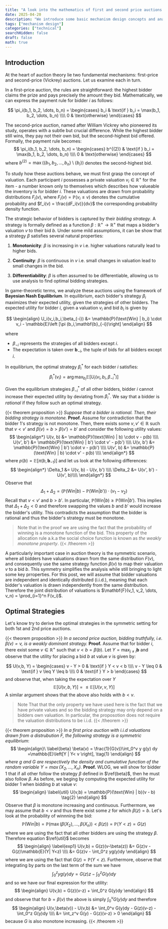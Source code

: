 ```yaml
---
title: "A look into the mathematics of first and second price auctions (Part I)"
date: 2025-04-20
description: "We introduce some basic mechanism design concepts and analyse 1st/2nd price auctions in the symmetric case."
tags: ["mechanism design"]
categories: ["technical"]
searchHidden: false  
draft: false
math: true
---
```

## Introduction

At the heart of auction theory lie two fundamental mechanisms: first-price and second-price (Vickrey) auctions. Let us examine each in turn.

In a first-price auction, the rules are straightforward: the highest bidder claims the prize and pays precisely the amount they bid. Mathematically, we can express the payment rule for bidder $i$  as follows:

$$
\pi_i(b_1, b_2, \dots, b_n) = \begin{cases}
    b_i & \text{if } b_i = \max(b_1, b_2, \dots, b_n) \\\\
    0 & \text{otherwise}
\end{cases}
$$ 



The second-price auction, named after William Vickrey who pioneered its study, operates with a subtle but crucial difference. While the highest bidder still wins, they pay not their own bid, but the second-highest bid offered. Formally, the payment rule becomes:
$$
\pi_i(b_1, b_2, \dots, b_n) = \begin{cases}
    b^{(2)}  & \text{if } b_i = \max(b_1, b_2, \dots, b_n) \\\\
    0 & \text{otherwise}
\end{cases}
$$
where $b^{(2)} = \max(\{b_1, b_2, \dots, b_n\} \setminus \{b_i\})$ denotes the second-highest bid.

To study how these auctions behave, we must first grasp the concept of valuation. Each participant $i$ possesses a private valuation $v_i \in \mathbb{R}^+$ for the item - a number known only to themselves which describes how valueable the inventory is for bidder $i$.  These valuations are drawn from probability distributions $F_i(v)$, where $F_i(v) = \mathbb{P}(v_i \leq v)$ denotes the cumulative probability and $f_i(v) = \frac{dF_i(v)}{dv}$ the corresponding probability density function.

The strategic behavior of bidders is captured by their *bidding strategy*. A strategy is formally defined as a function $\beta: \mathbb{R^+} \to \mathbb{R^+}$ that maps a bidder's valuation $v$ to their bid $b$. Under some mild assumptions, it can be show that a strategy  $\beta$  satisfies several natural properties:

1. **Monotonicity**: $\beta$ is increasing in $v$ i.e. higher valuations naturally lead to higher bids. 

2. **Continuity**: $\beta$ is continuous in $v$  i.e. small changes in valuation lead to small changes in the bid.

3. **Differentiability**: $\beta$ is often assumed to be differentiable, allowing us to use analysis to find optimal bidding strategies.

In game-theoretic terms, we analyze these auctions using the framework of **Bayesian Nash Equilibrium**. In equilibrium, each bidder's strategy $\beta_i$ maximizes their expected utility, given the strategies of other bidders. The expected utility for bidder $i$, given a valuation $v_i$ and bid $b_i$ is given by 

$$
\begin{align}
 U_i(v_i,b_i,\beta_{-i}) &= \mathbb{P}(\text{Win} | b_i) \cdot v_i - \mathbb{E}\left [\pi (b_i,\mathbf{b}_{-i})\right]
\end{align}
$$

where 
- $\beta_{-i}$ represents the strategies of all bidders except $i$.
- The expectation is taken over $\mathbf{b}_{-i}$, the tuple of bids for all bidders except $i$.

In equilibrium, the optimal strategy $\beta_i^{\ast}$ for each bidder $i$ satisfies:
$$
\beta_i^{\ast}(v_i) = \arg\max_{b_i} \mathbb{E}\left[U_i(v_i, b_i, \beta_{-i}^{\ast})\right]
$$

Given the equilibrium strategies $\beta_{-i}^{\ast}$ of all other bidders, bidder $i$ cannot increase their expected utility by deviating from $\beta_i^{\ast}$. We say that a bidder is *rational* if they follow such an optimal strategy.

{{< theorem proposition >}}
*Suppose that a bidder is rational. Then, their bidding strategy is monotone.*
**Proof.** Assume for contradiction that the bidder 1's  strategy is not monotone. Then, there exists some $v, v' \in \mathbb{R}$ such that $v < v'$ and $\beta(v)=b > \beta(v') = b'$ and consider the following utility values:
$$
\begin{align*}
U(v, b) &= \mathbb{P}(\text{Win} | b) \cdot v - p(b) \\\\
U(v', b') &= \mathbb{P}(\text{Win} | b') \cdot v' - p(b') \\\\
U(v, b') &= \mathbb{P}(\text{Win} | b') \cdot v - p(b')  \\\\
U(v', b) &= \mathbb{P}(\text{Win} | b) \cdot  v' - p(b)  \\\\
\end{align*}
$$
where $p(b)=\mathbb{E}\left [\pi (b,\mathbf{b}_{-1})\right]$ and let us look at the following differences:
$$
\begin{align*}
\Delta_1 &= U(v, b) - U(v, b') \\\\
\Delta_2 &= U(v', b') - U(v', b)\\\\
\end{align*}
$$
Observe that 
$$
\Delta_1 + \Delta_2 = \left( \mathbb{P}(\text{Win} | b) - \mathbb{P}(\text{Win} | b') \right) \cdot (v_1 - v_2)
$$
Recall that $v < v'$ and $b > b'$. In particular, $\mathbb{P}(\text{Win} | b) \geq \mathbb{P}(\text{Win} | b')$. This implies that $\Delta_1 + \Delta_2 < 0$ and therefore swapping the values $b$ and $b'$ would increase the bidder's utility. This contradicts the assumption that the bidder is rational and thus the bidder's strategy must be monotone.
>Note that in the proof we are using the fact that the probability of winning is a monotone function of the bid. This property of the allocation rule a.k.a the social choice function is known as *the weakly monotone property*.
{{< /theorem >}}

A particularly important case in auction theory is the symmetric scenario, where all bidders have valuations drawn from the same distribution $F(v)$, and consequently use the same strategy function $\beta(v)$ to map their valuation $v$ to a bid $b$. This symmetry simplifies the analysis while still bringing to light some key prroperties. For this post, we will assume that bidder valuations are independent and identically distributed (i.i.d.), meaning that each bidder's valuation is drawn independently from the same distribution. Therefore the joint distribution of valuations is $\mathbf{F}(v_1, v_2, \dots, v_n) = \prod_{i=1}^n F(v_i)$.

## Optimal Strategies

Let's know try to derive the optimal strategies in the symmetric setting for both 1st and 2nd price auctions.

{{< theorem proposition >}}
*In a second price auction, bidding truthfully, i.e. $\beta(v)=v$,  is a weakly dominant strategy.*
**Proof.**
Assume that for bidder $i$, there exist some $v\in \mathbb{R}^+$ such that $v<b=\beta(b)$. Let $Y = \max_{j\neq i}\mathbf{b}$ and observe that the utility for placing a bid $b$ at value $v$ is given by:

$$
U(v,b, Y) = \begin{cases}
v - Y > 0 & \text{if } Y < v < b \\\\
v - Y \leq 0 & \text{if } v \leq Y \leq b \\\\
0 & \text{if } Y > b
\end{cases}
$$
and observe that, when taking the expectation over $Y$
$$
\mathbb{E}[U(v,b,Y)] = \leq\mathbb{E}[U(v,v,Y)]
$$
A similar argument shows that the above also holds with $b<v$.
>Note That that the only property we have used here is the fact that we have private values and so the bidding strategy may only depend on a bidders own valuation. In particular, the proposotion does not require the valuation distributions to be i.i.d.
{{< /theorem >}}

{{< theorem proposition >}}
*In a first price auction with i.i.d valuations drawn from a distrubution $F$,  the following strategy is a symmetric equilibrium*:
$$
\begin{align}\
    \label{beta}
    \beta(v) = \frac{1}{G(v)}\int_0^v y g(y)  dy =\mathbb{E}\left[Y | Y< v \right], \tag{1}
\end{align}
$$
*where $g$ and $G$ are respectively the density and cumulative function of the random variable $Y= \max \lbrace X_2,\ldots, X_{n} \rbrace$.*
**Proof.**
WLOG, we will show for bidder 1 that if all other follow the strategy $\beta$  defined in $\ref{beta}$, then he must also follow $\beta$. As before, we beging by computing the expected utility for bidder 1 when bidding $b$ at value $v$:
$$
\begin{align}
\label{util}
U(v,b) = \mathbb{P}(\text{Win} | b)(v - b)  \tag{2}   
\end{align}
$$
Observe that $\beta$ is monotone increasing and continuous. Furthermore, we may assume that $b<v$ and thus there exist some $z$ for which $\beta(z) = b$. Let's look at the probability of winnning the bid:
$$
\mathbb{P}(\text{Win} | b) = \mathbb{P}\left (\max\left(\beta(X_2),\ldots,\beta(X_n)\right)< \beta(z)\right ) = \mathbb{P}(Y< z) = G(z) 
$$
where we are using the fact that all other bidders are using the strategy $\beta$. Therefore equation $\ref{util}$ becomes
$$
\begin{align}
\label{exp1}
U(v,b) = G(z)(v-\beta(z)) &= G(z)v - G(z)\mathbb{E}(Y| Y<z) \\\\
&= G(z)v - \int_0^z yg(y)dy
\end{align}
$$
where we are using the fact that $G(z) = \mathbb{P}(Y<z)$. Furthermore, observe that integrating by parts on the last term of the sum we have 
$$
\int_0^z yg(y)dy = G(z)z - \int_0^z G(y)dy
$$
and so we have our final expression for the utility:
$$
\begin{align}
U(v,b) = G(z)(v-z) + \int_0^z G(y)dy
\end{align}
$$
and observe that for $b=\beta(v)$ the above is simply $\int_0^v G(y)dy$ and therefore
$$
\begin{align}
U(v,\beta(v)) - U(v,b) &= \int_0^v G(y)dy - G(z)(v-z) - \int_0^z G(y)dy \\\\
&= \int_z^v G(y) - G(z)(v-z) > 0
\end{align}
$$
because $G$ is also monotone increasing.
{{< /theorem >}}
